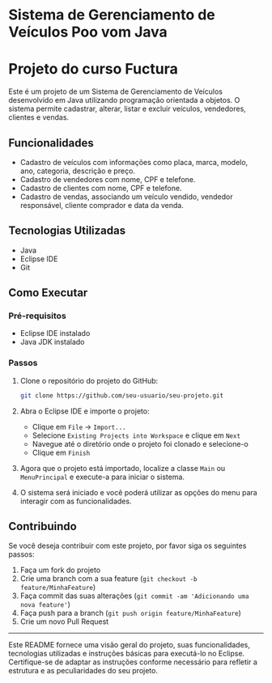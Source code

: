 
# Sistema de Gerenciamento de Veículos Poo vom Java

# Projeto do curso Fuctura 

Este é um projeto de um Sistema de Gerenciamento de Veículos desenvolvido em Java utilizando programação orientada a objetos. O sistema permite cadastrar, alterar, listar e excluir veículos, vendedores, clientes e vendas.

## Funcionalidades

- Cadastro de veículos com informações como placa, marca, modelo, ano, categoria, descrição e preço.
- Cadastro de vendedores com nome, CPF e telefone.
- Cadastro de clientes com nome, CPF e telefone.
- Cadastro de vendas, associando um veículo vendido, vendedor responsável, cliente comprador e data da venda.

## Tecnologias Utilizadas

- Java
- Eclipse IDE
- Git

## Como Executar

### Pré-requisitos

- Eclipse IDE instalado
- Java JDK instalado

### Passos

1. Clone o repositório do projeto do GitHub:

   ```sh
   git clone https://github.com/seu-usuario/seu-projeto.git
   ```

2. Abra o Eclipse IDE e importe o projeto:

   - Clique em `File` -> `Import...`
   - Selecione `Existing Projects into Workspace` e clique em `Next`
   - Navegue até o diretório onde o projeto foi clonado e selecione-o
   - Clique em `Finish`

3. Agora que o projeto está importado, localize a classe `Main` ou `MenuPrincipal` e execute-a para iniciar o sistema.

4. O sistema será iniciado e você poderá utilizar as opções do menu para interagir com as funcionalidades.

## Contribuindo

Se você deseja contribuir com este projeto, por favor siga os seguintes passos:

1. Faça um fork do projeto
2. Crie uma branch com a sua feature (`git checkout -b feature/MinhaFeature`)
3. Faça commit das suas alterações (`git commit -am 'Adicionando uma nova feature'`)
4. Faça push para a branch (`git push origin feature/MinhaFeature`)
5. Crie um novo Pull Request

---

Este README fornece uma visão geral do projeto, suas funcionalidades, tecnologias utilizadas e instruções básicas para executá-lo no Eclipse. Certifique-se de adaptar as instruções conforme necessário para refletir a estrutura e as peculiaridades do seu projeto.
